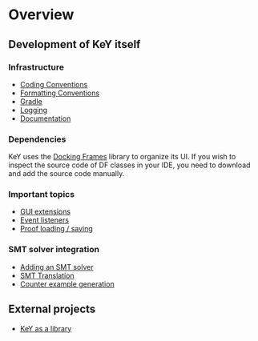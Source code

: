 # Overview

## Development of KeY itself

### Infrastructure
- [Coding Conventions](CodingConventions/)
- [Formatting Conventions](SpotlessAutomaticFormatting/)
- [Gradle](Gradle/)
- [Logging](Logging/)
- [Documentation](howtodoc/)

### Dependencies

KeY uses the [Docking Frames](https://docking-frames.org/download.html) library to organize its UI.
If you wish to inspect the source code of DF classes in your IDE, you need to download and add the source code manually.

### Important topics
- [GUI extensions](GUIExtensions/)
- [Event listeners](Listeners/)
- [Proof loading / saving](ProofLoadSave/)

### SMT solver integration
- [Adding an SMT solver](AddingSMTSolvers/)
- [SMT Translation](SMTTranslation/)
- [Counter example generation](CounterExampleGeneration/)

## External projects
- [KeY as a library](ExternalProject/)